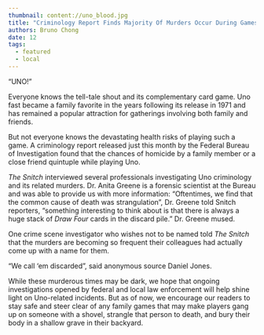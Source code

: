 ```yaml
---
thumbnail: content://uno_blood.jpg
title: "Criminology Report Finds Majority Of Murders Occur During Games Of Uno"
authors: Bruno Chong
date: 12
tags:
  - featured
  - local
---
```


“UNO!”

Everyone knows the tell-tale shout and its complementary card game. Uno fast became a family favorite in the years following its release in 1971 and has remained a popular attraction for gatherings involving both family and friends.

But not everyone knows the devastating health risks of playing such a game. A criminology report released just this month by the Federal Bureau of Investigation found that the chances of homicide by a family member or a close friend quintuple while playing Uno.

*The Snitch* interviewed several professionals investigating Uno criminology and its related murders. Dr. Anita Greene is a forensic scientist at the Bureau and was able to provide us with more information: “Oftentimes, we find that the common cause of death was strangulation”, Dr. Greene told Snitch reporters, “something interesting to think about is that there is always a huge stack of *Draw Four* cards in the discard pile.” Dr. Greene mused.

One crime scene investigator who wishes not to be named told *The Snitch* that the murders are becoming so frequent their colleagues had actually come up with a name for them. 

“We call ‘em discarded”, said anonymous source Daniel Jones.
 
While these murderous times may be dark, we hope that ongoing investigations opened by federal and local law enforcement will help shine light on Uno-related incidents. But as of now, we encourage our readers to stay safe and steer clear of any family games that may make players gang up on someone with a shovel, strangle that person to death, and bury their body in a shallow grave in their backyard.
